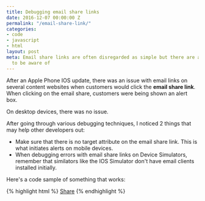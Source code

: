 ```yaml
---
title: Debugging email share links
date: 2016-12-07 00:00:00 Z
permalink: "/email-share-link/"
categories:
- code
- javascript
- html
layout: post
meta: Email share links are often disregarded as simple but there are a few challenges
  to be aware of
---
```


After an Apple Phone IOS update, there was an issue with email links on several content websites when customers would click the **email share link**. When clicking on the email share, customers were being shown an alert box. 

On desktop devices, there was no issue. 

After going through various debugging techniques, I noticed 2 things that may help other developers out:

-  Make sure that there is no target attribute on the email share link. This is what initiates alerts on mobile devices.
-  When debugging errors with email share links on Device Simulators, remember that similators like the IOS Simulator don't have email clients installed initially.

Here's a code sample of something that works:

{% highlight html %}
  <a href="mailto:?subject={{articleTitle}}&amp;body={{articleLink}}" data-track-share="Email" data-track-slug="{{articleLink}}" class="share__link share__link--mail js-share-mail js-share-event" title="Email">Share</a>
{% endhighlight %}

